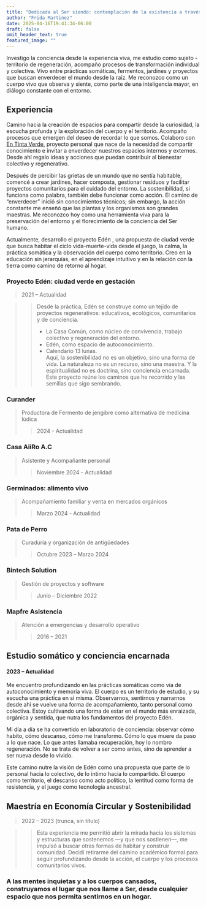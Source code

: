 ```yaml
---
title: "Dedicada al Ser siendo: contemplación de la existencia a través de la naturaleza."
author: "Frida Martinez"
date: 2025-04-16T19:41:34-06:00
draft: false
omit_header_text: true
featured_image: ""
---
```


Investigo la conciencia desde la experiencia viva, me estudio como sujeto - territorio de regeneración, acompaño procesos de transformación individual y colectiva.
Vivo entre prácticas somáticas, fermentos, jardines y proyectos que buscan enverdecer el mundo desde la raíz.
Me reconozco como un cuerpo vivo que observa y siente, como parte de una inteligencia mayor, en diálogo constante con el entorno.


## Experiencia

Camino hacia la creación de espacios para compartir desde la curiosidad, la escucha profunda y la exploración del cuerpo y el territorio. Acompaño procesos que emergen del deseo de recordar lo que somos. Colaboro con [En Tinta Verde](https://entintaverde.org/), proyecto personal que nace de la necesidad de compartir conocimiento e invitar a enverdecer nuestros espacios internos y externos. Desde ahí regalo ideas y acciones que puedan contribuir al bienestar colectivo y regenerativo.

Después de percibir las grietas de un mundo que no sentía habitable, comencé a crear jardines, hacer composta, gestionar residuos y facilitar proyectos comunitarios para el cuidado del entorno. La sostenibilidad, si funciona como palabra, también debe funcionar como acción. El camino de “enverdecer” inició sin conocimientos técnicos; sin embargo, la acción constante me enseñó que las plantas y los organismos son grandes maestras. Me reconozco hoy como una herramienta viva para la preservación del entorno y el florecimiento de la conciencia del Ser humano.

Actualmente, desarrollo el proyecto Edén , una propuesta de ciudad verde que busca habitar el ciclo vida-muerte-vida desde el juego, la calma, la práctica somática y la observación del cuerpo como territorio. Creo en la educación sin jerarquías, en el aprendizaje intuitivo y en la relación con la tierra como camino de retorno al hogar.


### Proyecto Edén: ciudad verde en gestación
>  2021 – Actualidad

>>Desde la práctica, Edén se construye como un tejido de proyectos regenerativos: educativos, ecológicos, comunitarios y de conciencia.
>> - La Casa Común, como núcleo de convivencia, trabajo colectivo y regeneración del entorno.
>> - Edén, como espacio de autoconocimiento.
>> - Calendario 13 lunas.  
>> Aquí, la sostenibilidad no es un objetivo, sino una forma de vida. La naturaleza no es un recurso, sino una maestra. Y la espiritualidad no es doctrina, sino conciencia encarnada. Este proyecto reúne los caminos que he recorrido y las semillas que sigo sembrando.

### Curander
> Productora de Fermento de jengibre como alternativa de medicina lúdica 
>> 2024 - Actualidad

### Casa AiiRo A.C 
> Asistente y Acompañante personal
>> Noviembre 2024 - Actualidad

### Germinados: alimento vivo
> Acompañamiento familiar y venta en mercados orgánicos
>> Marzo 2024 - Actualidad

### Pata de Perro
> Curaduría y organización de antigüedades
>> Octubre 2023 – Marzo 2024

### Bintech Solution
> Gestión de proyectos y software
>> Junio – Diciembre 2022

### Mapfre Asistencia
> Atención a emergencias y desarrollo operativo
>> 2016 – 2021


## Estudio somático y conciencia encarnada
#### 2023 – Actualidad

Me encuentro profundizando en las prácticas somáticas como vía de autoconocimiento y memoria viva. El cuerpo es un territorio de estudio, y su escucha una práctica en sí misma. Observarnos, sentirnos y narrarnos desde ahí se vuelve una forma de acompañamiento, tanto personal como colectiva. Estoy cultivando una forma de estar en el mundo más enraizada, orgánica y sentida, que nutra los fundamentos del proyecto Edén.

Mi día a día se ha convertido en laboratorio de conciencia: observar cómo habito, cómo descanso, cómo me transformo. Cómo lo que muere da paso a lo que nace. Lo que antes llamaba recuperación, hoy lo nombro regeneración. No se trata de volver a ser como antes, sino de aprender a ser nueva desde lo vivido.

Este camino nutre la visión de Edén como una propuesta que parte de lo personal hacia lo colectivo, de lo íntimo hacia lo compartido. El cuerpo como territorio, el descanso como acto político, la lentitud como forma de resistencia, y el juego como tecnología ancestral.


## Maestría en Economía Circular y Sostenibilidad
> 2022 – 2023 (trunca, sin título)

>> Esta experiencia me permitió abrir la mirada hacia los sistemas y estructuras que sostenemos —y que nos sostienen—, me impulsó a buscar otras formas de habitar y construir comunidad. Decidí retirarme del camino académico formal para seguir profundizando desde la acción, el cuerpo y los procesos comunitarios vivos.


### A las mentes inquietas y a los cuerpos cansados, construyamos el lugar que nos llame a Ser, desde cualquier espacio que nos permita sentirnos en un hogar.
